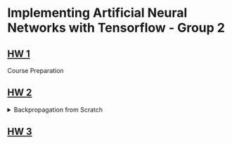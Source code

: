 # Implementing Artificial Neural Networks with Tensorflow - Group 2


## [HW 1](course_prep)
Course Preparation


## [HW 2](backprop_from_scratch)
<details>
  <summary>Backpropagation from Scratch</summary>

  This week our task was to implement a MLP from scratch. We did so and used different classes and skripts for our Dataset, Functions, Perceptron, training and a Jupyter Notebook for visualization. We also visualized every possible logical gate as well as a live training visualization of our network.
  ### [dataset.py](backprop_from_scratch/dataset.py)
  Provides the inputs with the labels. Can be choosen between and, or, nand. nor, xor depending on the given parameter (standard is xor).
  ### [eval.py](backprop_from_scratch/eval.py)
  Contains methods to calculate sigmoid, sigmoidprime, squarred error and accuracy.
  
  ### [perceptron.py](backprop_from_scratch/perceptron.py)
  Represents a single instance of one Perceptron with methods to calculate a forward step with activateion funciton sigmoid as well as an update method to update the parameters of the respective Perceptron instance. Perceptron is initialized with a learning rate of 1, activation function of sigmoid and activation functions derivative of sigmoidprime. Other activation function or lerning rate could be choosen if needed.
  
  ### [mlp.py](backprop_from_scratch/mlp.py)
  Represents our MLP. The constructor initializes our mlp and there are additional methods for passing the inputs through the network and another method to update the parameters. The MLP is initilized with 2 input units, 1 output neuron and 4 neurons in 2 hidden layers. The global lerning rate is 1 and the activateion function is sigmoid again. These parameters can be changed (e.g. more hidden layers or more neurons in it) if necessary. 
  
  ### [training.py](backprop_from_scratch/training.py)
  This script contains functions to train our MLP. There is an epoch function wich passes the input through our network as well as a training function (which is also used for visualization. Also there is a function used for our live training in [visualization.ipynb](backprop_from_scratch/visualization.ipynb).
  
  ### [visualization.ipynb](backprop_from_scratch/visualization.ipynb)
  This notebook is used to visualize the training and output of our network. We visualize different logical gates as well as a live training of our network.

</details>







## [HW 3]()